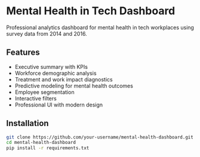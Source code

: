 # Mental Health in Tech Dashboard

Professional analytics dashboard for mental health in tech workplaces using survey data from 2014 and 2016.

## Features
- Executive summary with KPIs
- Workforce demographic analysis
- Treatment and work impact diagnostics
- Predictive modeling for mental health outcomes
- Employee segmentation
- Interactive filters
- Professional UI with modern design

## Installation
```bash
git clone https://github.com/your-username/mental-health-dashboard.git
cd mental-health-dashboard
pip install -r requirements.txt

